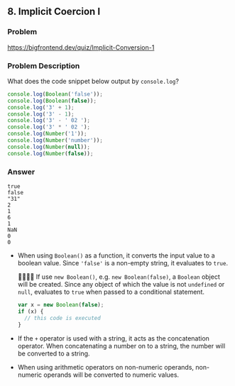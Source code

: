 ## 8. Implicit Coercion I

### Problem

https://bigfrontend.dev/quiz/Implicit-Conversion-1

### Problem Description

What does the code snippet below output by `console.log`?

```js
console.log(Boolean('false'));
console.log(Boolean(false));
console.log('3' + 1);
console.log('3' - 1);
console.log('3' - ' 02 ');
console.log('3' * ' 02 ');
console.log(Number('1'));
console.log(Number('number'));
console.log(Number(null));
console.log(Number(false));
```

### Answer

```
true
false
"31"
2
1
6
1
NaN
0
0
```

- When using `Boolean()` as a function, it converts the input value to a boolean value. Since `'false'` is a non-empty string, it evaluates to `true`.

  🙋‍♀️🙋‍♂️ If use `new Boolean()`, e.g. `new Boolean(false)`, a `Boolean` object will be created. Since any object of which the value is not `undefined` or `null`, evaluates to `true` when passed to a conditional statement.

  ```js
  var x = new Boolean(false);
  if (x) {
    // this code is executed
  }
  ```

- If the `+` operator is used with a string, it acts as the concatenation operator. When concatenating a number on to a string, the number will be converted to a string.
- When using arithmetic operators on non-numeric operands, non-numeric operands will be converted to numeric values.
